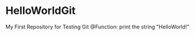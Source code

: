 HelloWorldGit
=============

My First Repository for Testing Git
@Function: print the string "HelloWorld!"
